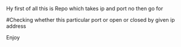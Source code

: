 Hy first of all this is Repo which takes ip and port no then go for 

#Checking whether this particular port or open or closed by given ip address 





Enjoy
